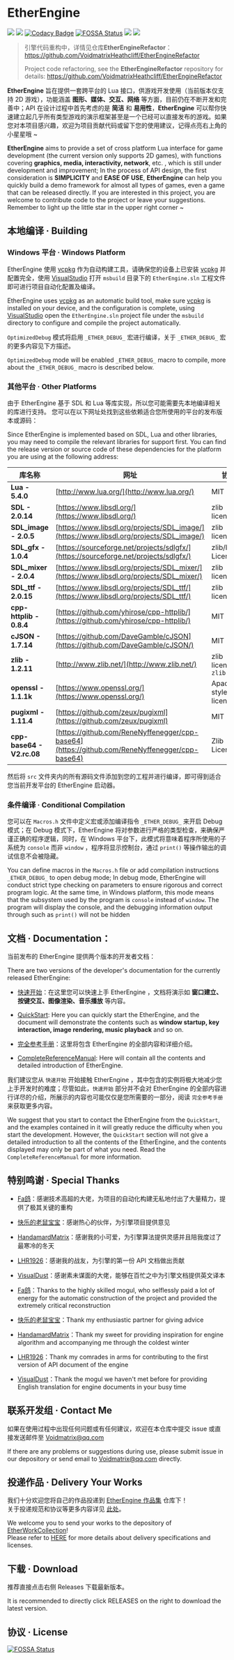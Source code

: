 # EtherEngine
[![](https://img.shields.io/github/stars/VoidmatrixHeathcliff/EtherEngine.svg?style=flat&labelColor=e49e61)](https://github.com/VoidmatrixHeathcliff/EtherEngine/stargazers)
[![](https://img.shields.io/github/forks/VoidmatrixHeathcliff/EtherEngine.svg?style=flat&labelColor=e49e61)](https://github.com/VoidmatrixHeathcliff/EtherEngine/network/members)
[![Codacy Badge](https://app.codacy.com/project/badge/Grade/b2761c92b96e4125a5dbc9d681c54cf4)](https://www.codacy.com/gh/VoidmatrixHeathcliff/EtherEngine/dashboard?utm_source=github.com&amp;utm_medium=referral&amp;utm_content=VoidmatrixHeathcliff/EtherEngine&amp;utm_campaign=Badge_Grade)
[![FOSSA Status](https://app.fossa.com/api/projects/git%2Bgithub.com%2FLaoshuBaby%2FEtherEngine.svg?type=shield)](https://app.fossa.com/projects/git%2Bgithub.com%2FLaoshuBaby%2FEtherEngine?ref=badge_shield)
[![](https://img.shields.io/github/contributors/VoidmatrixHeathcliff/EtherEngine)](https://github.com/VoidmatrixHeathcliff/EtherEngine/graphs/contributors)
![](https://img.shields.io/github/commit-activity/m/VoidmatrixHeathcliff/EtherEngine)

> 引擎代码重构中，详情见仓库**EtherEngineRefactor**：https://github.com/VoidmatrixHeathcliff/EtherEngineRefactor  
> 
> Project code refactoring, see the **EtherEngineRefactor** repository for details: https://github.com/VoidmatrixHeathcliff/EtherEngineRefactor

**EtherEngine** 旨在提供一套跨平台的 Lua 接口，供游戏开发使用（当前版本仅支持 2D 游戏），功能涵盖 **图形、媒体、交互、网络** 等方面，目前仍在不断开发和完善中；API 在设计过程中首先考虑的是 **简洁** 和 **易用性**，**EtherEngine** 可以帮你快速建立起几乎所有类型游戏的演示框架甚至是一个已经可以直接发布的游戏。如果您对本项目感兴趣，欢迎为项目贡献代码或留下您的使用建议，记得点亮右上角的小星星哦 ~  

**EtherEngine** aims to provide a set of cross platform Lua interface for game development (the current version only supports 2D games), with functions covering **graphics, media, interactivity, network**, etc. , which is still under development and improvement; In the process of API design, the first consideration is **SIMPLICITY** and **EASE OF USE**, **EtherEngine** can help you quickly build a demo framework for almost all types of games, even a game that can be released directly. If you are interested in this project, you are welcome to contribute code to the project or leave your suggestions. Remember to light up the little star in the upper right corner ~

## 本地编译 · Building

### Windows 平台 · Windows Platform

EtherEngine 使用 [vcpkg](https://github.com/microsoft/vcpkg) 作为自动构建工具，请确保您的设备上已安装 [vcpkg](https://github.com/microsoft/vcpkg) 并配置完全，使用 [VisualStudio](https://visualstudio.microsoft.com/) 打开 `msbuild` 目录下的 `EtherEngine.sln` 工程文件即可进行项目自动化配置及编译。

EtherEngine uses [vcpkg](https://github.com/microsoft/vcpkg) as an automatic build tool, make sure [vcpkg](https://github.com/microsoft/vcpkg) is installed on your device, and the configuration is complete, using [VisualStudio](https://visualstudio.microsoft.com/) open the `EtherEngine.sln` project file under the `msbuild` directory to configure and compile the project automatically.

`OptimizedDebug` 模式将启用 `_ETHER_DEBUG_` 宏进行编译，关于 `_ETHER_DEBUG_` 宏的更多内容见下方描述。

`OptimizedDebug` mode will be enabled `_ETHER_DEBUG_` macro to compile, more about the `_ETHER_DEBUG_` macro is described below.

### 其他平台 · Other Platforms

由于 EtherEngine 基于 SDL 和 Lua 等库实现，所以您可能需要先本地编译相关的库进行支持。
您可以在以下网址处找到这些依赖适合您所使用的平台的发布版本或源码： 

Since EtherEngine is implemented based on SDL, Lua and other libraries, you may need to compile the relevant libraries for support first.
You can find the release version or source code of these dependencies for the platform you are using at the following address:   

|库名称|网址|协议|
|----|----|----|
|**Lua - 5.4.0**|[http://www.lua.org/](http://www.lua.org/)  | MIT |
|**SDL - 2.0.14**|[https://www.libsdl.org/](https://www.libsdl.org/)  | zlib license |
|**SDL_image - 2.0.5**|[https://www.libsdl.org/projects/SDL_image/](https://www.libsdl.org/projects/SDL_image/)  | zlib license |
|**SDL_gfx - 1.0.4**|[https://sourceforge.net/projects/sdlgfx/](https://sourceforge.net/projects/sdlgfx/)  | zlib/libpng License |
|**SDL_mixer - 2.0.4**|[https://www.libsdl.org/projects/SDL_mixer/](https://www.libsdl.org/projects/SDL_mixer/)  | zlib license |
|**SDL_ttf - 2.0.15**|[https://www.libsdl.org/projects/SDL_ttf/](https://www.libsdl.org/projects/SDL_ttf/)  | zlib license |
|**cpp-httplib - 0.8.4**|[https://github.com/yhirose/cpp-httplib/](https://github.com/yhirose/cpp-httplib/)  | MIT |
|**cJSON - 1.7.14**|[https://github.com/DaveGamble/cJSON](https://github.com/DaveGamble/cJSON/)  | MIT |
|**zlib - 1.2.11**|[http://www.zlib.net/](http://www.zlib.net/)  | zlib license in ```zlib.h``` |
|**openssl - 1.1.1k**|[https://www.openssl.org/](https://www.openssl.org/)  | Apache-style license |
|**pugixml - 1.11.4**|[https://github.com/zeux/pugixml](https://github.com/zeux/pugixml)  | MIT |
|**cpp-base64 - V2.rc.08**|[https://github.com/ReneNyffenegger/cpp-base64](https://github.com/ReneNyffenegger/cpp-base64)  | Zlib License |

然后将 `src` 文件夹内的所有源码文件添加到您的工程并进行编译，即可得到适合您当前开发平台的 EtherEngine 启动器。

### 条件编译 · Conditional Compilation

您可以在 `Macros.h` 文件中定义宏或添加编译指令 `_ETHER_DEBUG_` 来开启 Debug 模式；在 Debug 模式下，EtherEngine 将对参数进行严格的类型检查，来确保严谨正确的程序逻辑，同时，在 Windows 平台下，此模式将意味着程序所使用的子系统为 `console` 而非 `window` ，程序将显示控制台，通过 `print()` 等操作输出的调试信息不会被隐藏。

You can define macros in the `Macros.h` file or add compilation instructions `_ETHER_DEBUG_` to open debug mode; In debug mode, EtherEngine will conduct strict type checking on parameters to ensure rigorous and correct program logic. At the same time, in Windows platform, this mode means that the subsystem used by the program is `console` instead of `window`. The program will display the console, and the debugging information output through such as `print()` will not be hidden

## 文档 · Documentation：

当前发布的 EtherEngine 提供两个版本的开发者文档： 

There are two versions of the developer's documentation for the currently released EtherEngine:

+ [快速开始](docs/quick-start.md)：在这里您可以快速上手 EtherEngine ，文档将演示如 **窗口建立、按键交互、图像渲染、音乐播放** 等内容。  
+ [QuickStart](docs/quick-start_en.md): Here you can quickly start the EtherEngine, and the document will demonstrate the contents such as **window startup, key interaction, image rendering, music playback** and so on.

+ [完全参考手册](docs/README.md)：这里将包含 EtherEngine 的全部内容和详细介绍。  
+ [CompleteReferenceManual](docs/README.md): Here will contain all the contents and detailed introduction of EtherEngine.

我们建议您从 `快速开始` 开始接触 EtherEngine ，其中包含的实例将极大地减少您上手开发时的难度；尽管如此，`快速开始` 部分并不会对 EtherEngine 的全部内容进行详尽的介绍，所展示的内容也可能仅仅是您所需要的一部分，阅读 `完全参考手册` 来获取更多内容。

We suggest that you start to contact the EtherEngine from the `QuickStart`, and the examples contained in it will greatly reduce the difficulty when you start the development. However, the `QuickStart` section will not give a detailed introduction to all the contents of the EtherEngine, and the contents displayed may only be part of what you need. Read the `CompleteReferenceManual` for more information.

## 特别鸣谢 · Special Thanks

+ [Fa鸽](https://github.com/Akarinnnnn)：感谢技术高超的大佬，为项目的自动化构建无私地付出了大量精力，提供了极其关键的重构
+ [快乐的老鼠宝宝](https://github.com/LaoshuBaby)：感谢热心的伙伴，为引擎项目提供意见
+ [HandamardMatrix](https://github.com/HandamardMatrix)：感谢我的小可爱，为引擎算法提供灵感并且陪我度过了最寒冷的冬天
+ [LHR1926](https://github.com/LHR1926)：感谢我的战友，为引擎的第一份 API 文档做出贡献
+ [VisualDust](https://github.com/VisualDust)：感谢素未谋面的大佬，能够在百忙之中为引擎文档提供英文译本

+ [Fa鸽](https://github.com/Akarinnnnn)：Thanks to the highly skilled mogul, who selflessly paid a lot of energy for the automatic construction of the project and provided the extremely critical reconstruction
+ [快乐的老鼠宝宝](https://github.com/LaoshuBaby)：Thank my enthusiastic partner for giving advice
+ [HandamardMatrix](https://github.com/HandamardMatrix)：Thank my sweet for providing inspiration for engine algorithm and accompanying me through the coldest winter
+ [LHR1926](https://github.com/LHR1926)：Thank my comrades in arms for contributing to the first version of API document of the engine
+ [VisualDust](https://github.com/VisualDust)：Thank the mogul we haven't met before for providing English translation for engine documents in your busy time

## 联系开发组 · Contact Me

如果在使用过程中出现任何问题或有任何建议，欢迎在本仓库中提交 issue 或直接发送邮件至 Voidmatrix@qq.com

If there are any problems or suggestions during use, please submit issue in our depository or send email to Voidmatrix@qq.com directly.

## 投递作品 · Delivery Your Works

我们十分欢迎您将自己的作品投递到 [EtherEngine 作品集](https://github.com/VoidmatrixHeathcliff/EtherWorkCollection) 仓库下！  
关于投递规范和协议等更多内容详见 [此处](https://github.com/VoidmatrixHeathcliff/EtherWorkCollection/blob/main/README.md)。

We welcome you to send your works to the depository of [EtherWorkCollection](https://github.com/VoidmatrixHeathcliff/EtherWorkCollection)!  
Please refer to [HERE](https://github.com/VoidmatrixHeathcliff/EtherWorkCollection/blob/main/README.md) for more details about delivery specifications and licenses.

## 下载 · Download

推荐直接点击右侧 Releases 下载最新版本。  

It is recommended to directly click RELEASES on the right to download the latest version.  

## 协议 · License

[![FOSSA Status](https://app.fossa.com/api/projects/git%2Bgithub.com%2FLaoshuBaby%2FEtherEngine.svg?type=large)](https://app.fossa.com/projects/git%2Bgithub.com%2FLaoshuBaby%2FEtherEngine?ref=badge_large)
